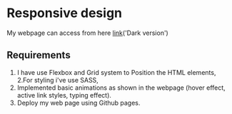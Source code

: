 # Responsive design

My webpage can access from here [link](https://pallavi000.github.io/responsive-design/)('Dark version')
## Requirements

1. I have use Flexbox and Grid system to Position the HTML elements,
2.For styling i've use SASS,
3. Implemented basic animations as shown in the webpage (hover effect,
active link styles, typing effect).
4. Deploy my web page using Github pages.






